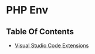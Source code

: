 # PHP Env

## Table Of Contents

- [Visual Studio Code Extensions](./visual-studio-code-extensions.md)